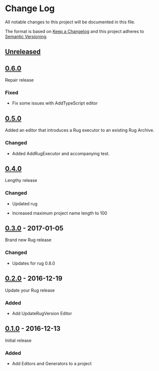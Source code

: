 # Change Log

All notable changes to this project will be documented in this file.

The format is based on [Keep a Changelog](http://keepachangelog.com/)
and this project adheres to [Semantic Versioning](http://semver.org/).

## [Unreleased]

[Unreleased]: https://github.com/atomist-rugs/rug-editors/compare/0.6.0...HEAD

## [0.6.0]

[0.6.0]: https://github.com/atomist-rugs/rug-editors/compare/0.5.0...0.6.0

Repair release

### Fixed

-   Fix some issues with AddTypeScript editor

## [0.5.0]

[0.5.0]: https://github.com/atomist-rugs/rug-editors/compare/0.4.0...0.5.0

Added an editor that introduces a Rug executor to an existing Rug Archive.

### Changed

-   Added AddRugExecutor and accompanying test.

## [0.4.0]

[0.4.0]: https://github.com/atomist-rugs/rug-editors/compare/0.3.0...0.4.0

Lengthy release

### Changed

-   Updated rug

-   Increased maximum project name length to 100

## [0.3.0] - 2017-01-05

[0.3.0]: https://github.com/atomist-rugs/rug-editors/compare/0.2.0...0.3.0

Brand new Rug release

### Changed

-   Updates for rug 0.8.0

## [0.2.0] - 2016-12-19

[0.2.0]: https://github.com/atomist-rugs/rug-editors/compare/0.1.0...0.2.0

Update your Rug release

### Added

-   Add UpdateRugVersion Editor

## [0.1.0] - 2016-12-13

[0.1.0]: https://github.com/atomist-rugs/rug-editors/tree/0.1.0

Initial release

### Added

-   Add Editors and Generators to a project
